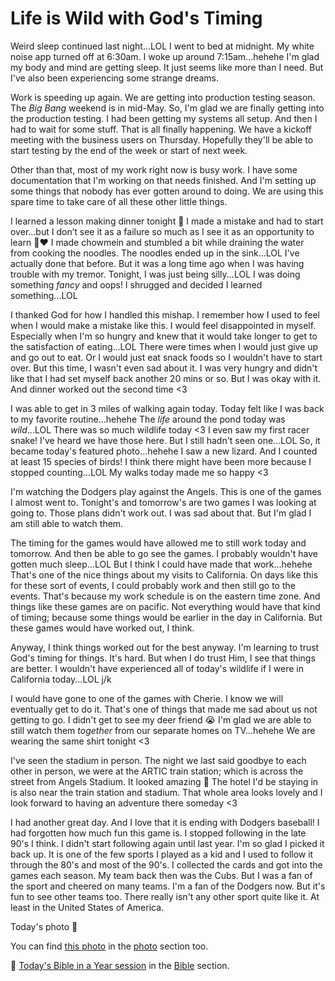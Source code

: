 # Life is Wild with God's Timing

Weird sleep continued last night...LOL I went to bed at midnight. My white noise app turned off at 6:30am. I woke up around 7:15am...hehehe I'm glad my body and mind are getting sleep. It just seems like more than I need. But I've also been experiencing some strange dreams.

Work is speeding up again. We are getting into production testing season. The *Big Bang* weekend is in mid-May. So, I'm glad we are finally getting into the production testing. I had been getting my systems all setup. And then I had to wait for some stuff. That is all finally happening. We have a kickoff meeting with the business users on Thursday. Hopefully they'll be able to start testing by the end of the week or start of next week.

Other than that, most of my work right now is busy work. I have some documentation that I'm working on that needs finished. And I'm setting up some things that nobody has ever gotten around to doing. We are using this spare time to take care of all these other little things.

I learned a lesson making dinner tonight 🤭 I made a mistake and had to start over...but I don’t see it as a failure so much as I see it as an opportunity to learn 🤗❤️ I made chowmein and stumbled a bit while draining the water from cooking the noodles. The noodles ended up in the sink...LOL I've actually done that before. But it was a long time ago when I was having trouble with my tremor. Tonight, I was just being silly...LOL I was doing something *fancy* and oops! I shrugged and decided I learned something...LOL

I thanked God for how I handled this mishap. I remember how I used to feel when I would make a mistake like this. I would feel disappointed in myself. Especially when I'm so hungry and knew that it would take longer to get to the satisfaction of eating...LOL There were times when I would just give up and go out to eat. Or I would just eat snack foods so I wouldn't have to start over. But this time, I wasn't even sad about it. I was very hungry and didn't like that I had set myself back another 20 mins or so. But I was okay with it. And dinner worked out the second time <3

I was able to get in 3 miles of walking again today. Today felt like I was back to my favorite routine...hehehe The *life* around the pond today was *wild*...LOL There was so much wildlife today <3 I even saw my first racer snake! I've heard we have those here. But I still hadn't seen one...LOL So, it became today's featured photo...hehehe I saw a new lizard. And I counted at least 15 species of birds! I think there might have been more because I stopped counting...LOL My walks today made me so happy <3

I'm watching the Dodgers play against the Angels. This is one of the games I almost went to. Tonight's and tomorrow's are two games I was looking at going to. Those plans didn't work out. I was sad about that. But I'm glad I am still able to watch them. 

The timing for the games would have allowed me to still work today and tomorrow. And then be able to go see the games. I probably wouldn't have gotten much sleep...LOL But I think I could have made that work...hehehe That's one of the nice things about my visits to California. On days like this for these sort of events, I could probably work and then still go to the events. That's because my work schedule is on the eastern time zone. And things like these games are on pacific. Not everything would have that kind of timing; because some things would be earlier in the day in California. But these games would have worked out, I think.

Anyway, I think things worked out for the best anyway. I'm learning to trust God's timing for things. It's hard. But when I do trust Him, I see that things are better. I wouldn't have experienced all of today's wildlife if I were in California today...LOL j/k

I would have gone to one of the games with Cherie. I know we will eventually get to do it. That's one of things that made me sad about us not getting to go. I didn't get to see my deer friend 😭 I'm glad we are able to still watch them *together* from our separate homes on TV...hehehe We are wearing the same shirt tonight <3

I've seen the stadium in person. The night we last said goodbye to each other in person, we were at the ARTIC train station; which is across the street from Angels Stadium. It looked amazing 🤩 The hotel I'd be staying in is also near the train station and stadium. That whole area looks lovely and I look forward to having an adventure there someday <3

I had another great day. And I love that it is ending with Dodgers baseball! I had forgotten how much fun this game is. I stopped following in the late 90's I think. I didn't start following again until last year. I'm so glad I picked it back up. It is one of the few sports I played as a kid and I used to follow it through the 80's and most of the 90's. I collected the cards and got into the games each season. My team back then was the Cubs. But I was a fan of the sport and cheered on many teams. I'm a fan of the Dodgers now. But it's fun to see other teams too. There really isn't any other sport quite like it. At least in the United States of America.

Today's photo 📸

<!--@include: @/photos/photo-a-day/2025/03/24.md{3,}-->

You can find [this photo](/photos/photo-a-day/2025/03/24) in the [photo](/photos/) section too.

📖 [Today's Bible in a Year session](/bible/plans/bible-in-a-year/03/24) in the [Bible](/bible/) section.